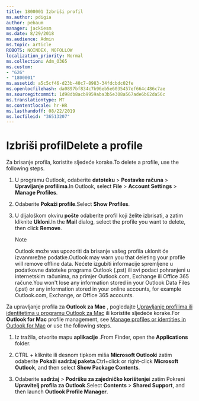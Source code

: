 ```yaml
---
title: 1800001 Izbriši profil
ms.author: pdigia
author: pebaum
manager: jackiesm
ms.date: 8/29/2018
ms.audience: Admin
ms.topic: article
ROBOTS: NOINDEX, NOFOLLOW
localization_priority: Normal
ms.collection: Adm_O365
ms.custom:
- "626"
- "1800001"
ms.assetid: a5c5cf46-d23b-40c7-8983-34fdcbdc02fe
ms.openlocfilehash: da0897bf834c7b96eb5e6035457ef664c486c7ae
ms.sourcegitcommit: 1d98db8acb9959aba3b5e308a567ade6b62da56c
ms.translationtype: MT
ms.contentlocale: hr-HR
ms.lasthandoff: 08/22/2019
ms.locfileid: "36513207"
---
```

# <a name="delete-a-profile"></a><span data-ttu-id="05822-102">Izbriši profil</span><span class="sxs-lookup"><span data-stu-id="05822-102">Delete a profile</span></span>

<span data-ttu-id="05822-103">Za brisanje profila, koristite sljedeće korake.</span><span class="sxs-lookup"><span data-stu-id="05822-103">To delete a profile, use the following steps.</span></span>
  
1. <span data-ttu-id="05822-104">U programu Outlook, odaberite **datoteku** \> **Postavke računa** \> **Upravljanje profilima**.</span><span class="sxs-lookup"><span data-stu-id="05822-104">In Outlook, select **File** \> **Account Settings** \> **Manage Profiles**.</span></span>

2. <span data-ttu-id="05822-105">Odaberite **Pokaži profile**.</span><span class="sxs-lookup"><span data-stu-id="05822-105">Select **Show Profiles**.</span></span>

3. <span data-ttu-id="05822-106">U dijaloškom okviru **pošte** odaberite profil koji želite izbrisati, a zatim kliknite **Ukloni**.</span><span class="sxs-lookup"><span data-stu-id="05822-106">In the **Mail** dialog, select the profile you want to delete, then click **Remove**.</span></span>

    > [!NOTE]
    > <span data-ttu-id="05822-107">Outlook može vas upozoriti da brisanje vašeg profila uklonit će izvanmrežne podatke.</span><span class="sxs-lookup"><span data-stu-id="05822-107">Outlook may warn you that deleting your profile will remove offline data.</span></span> <span data-ttu-id="05822-108">Nećete izgubiti informacije spremljene u podatkovne datoteke programa Outlook (.pst) ili svi podaci pohranjeni u internetskim računima, na primjer Outlook.com, Exchange ili Office 365 račune.</span><span class="sxs-lookup"><span data-stu-id="05822-108">You won't lose any information stored in your Outlook Data Files (.pst) or any information stored in your online accounts, for example Outlook.com, Exchange, or Office 365 accounts.</span></span>
  
<span data-ttu-id="05822-109">Za upravljanje profila za **Outlook za Mac** , pogledajte [Upravljanje profilima ili identitetima u programu Outlook za Mac](https://support.office.com/article/fed2a955-74df-4a24-bef6-78a426958c4c.aspx) ili koristite sljedeće korake.</span><span class="sxs-lookup"><span data-stu-id="05822-109">For **Outlook for Mac** profile management, see [Manage profiles or identities in Outlook for Mac](https://support.office.com/article/fed2a955-74df-4a24-bef6-78a426958c4c.aspx) or use the following steps.</span></span>
  
1. <span data-ttu-id="05822-110">Iz tražila, otvorite mapu **aplikacije** .</span><span class="sxs-lookup"><span data-stu-id="05822-110">From Finder, open the **Applications** folder.</span></span>

2. <span data-ttu-id="05822-111">CTRL + kliknite ili desnom tipkom miša **Microsoft Outlook**i zatim odaberite **Pokaži sadržaj paketa**.</span><span class="sxs-lookup"><span data-stu-id="05822-111">Ctrl+click or right-click **Microsoft Outlook**, and then select **Show Package Contents**.</span></span>

3. <span data-ttu-id="05822-112">Odaberite **sadržaj** \> **Podršku za zajedničko korištenje**i zatim Pokreni **Upravitelj profila za Outlook**.</span><span class="sxs-lookup"><span data-stu-id="05822-112">Select **Contents** \> **Shared Support**, and then launch **Outlook Profile Manager**.</span></span>
